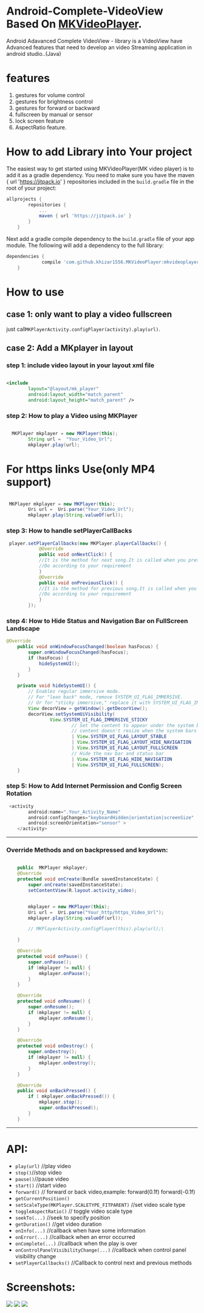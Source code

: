 

# Android-Complete-VideoView Based On [MKVideoPlayer](https://github.com/khizar1556/MKVideoPlayer).
Android Adavanced Complete VideoView - library is a VideoView have Advanced  features that need to develop an video Streaming application in android studio..(Java)
<!---MK video player--->
<!---MK video player--->
<!---MK video player--->
<!---MK video player--->
# features
1. gestures for volume control
2. gestures for brightness control
3. gestures for forward or backward
4. fullscreen by manual or sensor
5. lock screen feature
6. AspectRatio feature.
<!---MK video player--->
# How to add Library into Your project
<!---MK video player--->
The easiest way to get started using MKVideoPlayer(MK video player) is to add it as a gradle
dependency. You need to make sure you have the maven { url 'https://jitpack.io' } repositories
included in the `build.gradle` file in the root of your project:
<!---MK video player--->
```gradle
allprojects {
		repositories {
			...
			maven { url 'https://jitpack.io' }
		}
	}
```
<!---MK video player---><!---MK video player--->
Next add a gradle compile dependency to the `build.gradle` file of your app
module. The following will add a dependency to the full library:
<!---MK video player--->
```gradle
dependencies {
	         compile 'com.github.khizar1556.MKVideoPlayer:mkvideoplayer:0.1.5'
	}
```
# How to use 
## case 1: only want to play a video fullscreen
just call`MKPlayerActivity.configPlayer(activity).play(url)`.
<!---MK video player--->
## case 2: Add a MKplayer in layout
### step 1: include video layout in your layout xml file
``` xml

<include
        layout="@layout/mk_player"
        android:layout_width="match_parent"
        android:layout_height="match_parent" />


```
### step 2: How to play a Video using MKPlayer
``` java

  MKPlayer mkplayer = new MKPlayer(this);
        String url =  "Your_Video_Url";
        mkplayer.play(url);
```
# For https links Use(only MP4 support)
``` java
 
 MKPlayer mkplayer = new MKPlayer(this);
        Uri url =  Uri.parse("Your_Video_Url");
        mkplayer.play(String.valueOf(url));
```

### step 3: How to handle setPlayerCallBacks
<!---MK video player--->
``` java
 player.setPlayerCallbacks(new MKPlayer.playerCallbacks() {
            @Override
            public void onNextClick() {
            //It is the method for next song.It is called when you pressed the next icon
            //Do according to your requirement
            }
            @Override
            public void onPreviousClick() {
            //It is the method for previous song.It is called when you pressed the previous icon
            //Do according to your requirement
            }
        });
```
<!---MK video player--->

### step 4: How to Hide Status and Navigation Bar on FullScreen Landscape

<!---MK video player--->
``` java
@Override
    public void onWindowFocusChanged(boolean hasFocus) {
        super.onWindowFocusChanged(hasFocus);
        if (hasFocus) {
            hideSystemUI();
        }
    }

    private void hideSystemUI() {
        // Enables regular immersive mode.
        // For "lean back" mode, remove SYSTEM_UI_FLAG_IMMERSIVE.
        // Or for "sticky immersive," replace it with SYSTEM_UI_FLAG_IMMERSIVE_STICKY
        View decorView = getWindow().getDecorView();
        decorView.setSystemUiVisibility(
                View.SYSTEM_UI_FLAG_IMMERSIVE_STICKY
                        // Set the content to appear under the system bars so that the
                        // content doesn't resize when the system bars hide and show.
                        | View.SYSTEM_UI_FLAG_LAYOUT_STABLE
                        | View.SYSTEM_UI_FLAG_LAYOUT_HIDE_NAVIGATION
                        | View.SYSTEM_UI_FLAG_LAYOUT_FULLSCREEN
                        // Hide the nav bar and status bar
                        | View.SYSTEM_UI_FLAG_HIDE_NAVIGATION
                        | View.SYSTEM_UI_FLAG_FULLSCREEN);
    }

```
<!---MK video player--->

### step 5: How to Add Internet Permission and Config Screen Rotation
<!---MK video player--->
``` java
 <activity
        android:name=".Your_Activity_Name"
        android:configChanges="keyboardHidden|orientation|screenSize"
        android:screenOrientation="sensor" >
	</activity>
```
<!---MK video player--->

---------
### Override Methods and on backpressed and keydown:
<!---MK video player--->
``` java

    public  MKPlayer mkplayer;
    @Override
    protected void onCreate(Bundle savedInstanceState) {
        super.onCreate(savedInstanceState);
        setContentView(R.layout.activity_video);


        mkplayer = new MKPlayer(this);
        Uri url =  Uri.parse("Your_http/https_Video_Url");
        mkplayer.play(String.valueOf(url));

        // MKPlayerActivity.configPlayer(this).play(url);\

    }

    @Override
    protected void onPause() {
        super.onPause();
        if (mkplayer != null) {
            mkplayer.onPause();
        }
    }

    @Override
    protected void onResume() {
        super.onResume();
        if (mkplayer != null) {
            mkplayer.onResume();
        }
    }

    @Override
    protected void onDestroy() {
        super.onDestroy();
        if (mkplayer != null) {
            mkplayer.onDestroy();
        }
    }

    @Override
    public void onBackPressed() {
        if ( mkplayer.onBackPressed()) {
            mkplayer.stop();
            super.onBackPressed();
        }
    }
```
<!---MK video player--->

---------

# API:
* `play(url)` //play video
* `stop()`//stop video
* `pause()`//pause video
* `start()` //start  video
* `forward()` // forward or back video,example: forward(0.1f) forward(-0.1f)
* `getCurrentPosition()` 
* `setScaleType(MKPlayer.SCALETYPE_FITPARENT)` //set video scale type
* `toggleAspectRatio()` // toggle video scale type
* `seekTo(...)` //seek to specify position
* `getDuration()` //get video duration
* `onInfo(...)` //callback when have some information
* `onError(...)`  //callback when an error occurred
* `onComplete(...)` //callback when the play is over
* `onControlPanelVisibilityChange(...)` //callback when control panel visibility change
* `setPlayerCallbacks()` //Callback to control next and previous methods
<!---MK video player--->
# Screenshots:
<!---MK video player--->
![](https://raw.githubusercontent.com/khizar1556/MKVideoPlayer/master/screenshots/Screenshot_2017-10-06-18-27-04.png)
![](https://github.com/khizar1556/MKVideoPlayer/blob/master/screenshots/Screenshot_2017-10-06-18-28-12.png)
![](https://github.com/khizar1556/MKVideoPlayer/blob/master/screenshots/Screenshot_2017-10-06-18-32-34.png) 
<!---MK video player--->
